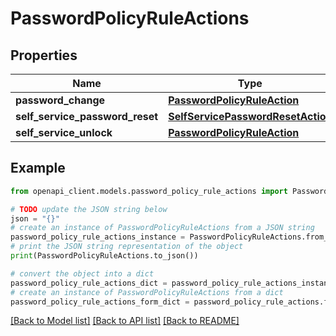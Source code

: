 # PasswordPolicyRuleActions


## Properties

Name | Type | Description | Notes
------------ | ------------- | ------------- | -------------
**password_change** | [**PasswordPolicyRuleAction**](PasswordPolicyRuleAction.md) |  | [optional] 
**self_service_password_reset** | [**SelfServicePasswordResetAction**](SelfServicePasswordResetAction.md) |  | [optional] 
**self_service_unlock** | [**PasswordPolicyRuleAction**](PasswordPolicyRuleAction.md) |  | [optional] 

## Example

```python
from openapi_client.models.password_policy_rule_actions import PasswordPolicyRuleActions

# TODO update the JSON string below
json = "{}"
# create an instance of PasswordPolicyRuleActions from a JSON string
password_policy_rule_actions_instance = PasswordPolicyRuleActions.from_json(json)
# print the JSON string representation of the object
print(PasswordPolicyRuleActions.to_json())

# convert the object into a dict
password_policy_rule_actions_dict = password_policy_rule_actions_instance.to_dict()
# create an instance of PasswordPolicyRuleActions from a dict
password_policy_rule_actions_form_dict = password_policy_rule_actions.from_dict(password_policy_rule_actions_dict)
```
[[Back to Model list]](../README.md#documentation-for-models) [[Back to API list]](../README.md#documentation-for-api-endpoints) [[Back to README]](../README.md)


